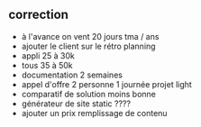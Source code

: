 


## correction

- à l'avance on vent 20 jours tma / ans
- ajouter le client sur le rétro planning
- appli 25 à 30k
- tous 35 à 50k
- documentation 2 semaines
- appel d'offre 2 personne 1 journée projet light
- comparatif de solution moins bonne
- générateur de site static ????
- ajouter un prix remplissage de contenu
